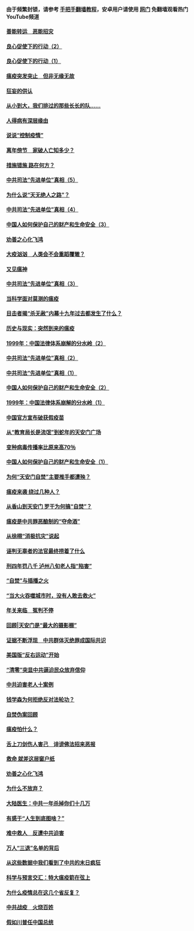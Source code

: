 #### 由于频繁封锁，请参考 [手把手翻墙教程](https://github.com/gfw-breaker/guides/wiki/)，安卓用户请使用 [网门](https://github.com/gfw-breaker/nogfw/blob/master/dl.md?t=02280900) 免翻墙观看热门YouTube频道 

#### [善能转运　恶能招灾](../pages/19/421334.md?t=02280900) 

#### [良心促使下的行动（2）](../pages/19/421361.md?t=02280900) 

#### [良心促使下的行动（1）](../pages/19/421302.md?t=02280900) 

#### [瘟疫突发突止　但非无缘无故](../pages/19/421281.md?t=02280900) 

#### [狂妄的供认](../pages/19/421199.md?t=02280900) 

#### [从小到大，我们排过的那些长长的队……](../pages/19/421243.md?t=02280900) 

#### [人得病有深层缘由](../pages/19/420864.md?t=02280900) 

#### [说说“控制疫情”](../pages/19/420831.md?t=02280900) 

#### [离年傍节　家破人亡知多少？](../pages/19/420563.md?t=02280900) 

#### [措施错施  路在何方？](../pages/19/420076.md?t=02280900) 

#### [中共司法“先进单位”真相（5）](../pages/19/419453.md?t=02280900) 

#### [为什么说“天无绝人之路”？](../pages/19/419618.md?t=02280900) 

#### [中共司法“先进单位”真相（4）](../pages/19/419452.md?t=02280900) 

#### [中国人如何保护自己的财产和生命安全（3）](../pages/19/419405.md?t=02280900) 

#### [劝善之心化飞鸿](../pages/19/418758.md?t=02280900) 

#### [大疫汹汹　人类会不会重蹈覆辙？](../pages/19/419691.md?t=02280900) 

#### [又见瘟神](../pages/19/419225.md?t=02280900) 

#### [中共司法“先进单位”真相（3）](../pages/19/419451.md?t=02280900) 

#### [当科学面对莫测的瘟疫](../pages/19/419625.md?t=02280900) 

#### [目击者揭“杀无赦”内幕十九年过去都发生了什么？](../pages/19/419617.md?t=02280900) 

#### [历史与现实：突然到来的瘟疫](../pages/19/419619.md?t=02280900) 

#### [1999年：中国法律体系崩解的分水岭（2）](../pages/19/419455.md?t=02280900) 

#### [中共司法“先进单位”真相（2）](../pages/19/419450.md?t=02280900) 

#### [中共司法“先进单位”真相（1）](../pages/19/419449.md?t=02280900) 

#### [中国人如何保护自己的财产和生命安全（2）](../pages/19/419404.md?t=02280900) 

#### [1999年：中国法律体系崩解的分水岭（1）](../pages/19/419454.md?t=02280900) 

#### [中国官方宣布破获假疫苗](../pages/19/419504.md?t=02280900) 

#### [从“教育局长是流氓”到蛇年的天安门广场](../pages/19/419470.md?t=02280900) 

#### [变种病毒传播率比原来高70％](../pages/19/419456.md?t=02280900) 

#### [中国人如何保护自己的财产和生命安全（1）](../pages/19/419403.md?t=02280900) 

#### [为何“天安门自焚”主要推手都遭殃？](../pages/19/419348.md?t=02280900) 

#### [瘟疫来袭 绕过几种人？](../pages/19/419349.md?t=02280900) 

#### [从香山到天安门 罗干为何搞“自焚”？](../pages/19/419270.md?t=02280900) 

#### [瘟疫是中共罪恶酿制的“夺命酒”](../pages/19/419223.md?t=02280900) 

#### [从徐栩“消极抗灾”说起](../pages/19/419224.md?t=02280900) 

#### [诬判无辜者的法官最终捞着了什么](../pages/19/419268.md?t=02280900) 

#### [刑四年罚八千 泸州八旬老人指“陷害”](../pages/19/419232.md?t=02280900) 

#### [“自焚”与插播之火](../pages/19/419226.md?t=02280900) 

#### [“当大火吞噬城市时，没有人敢去救火”](../pages/19/419077.md?t=02280900) 

#### [年关来临　冤判不停](../pages/19/419093.md?t=02280900) 

#### [回顾|天安门是“最大的摄影棚”](../pages/19/380866.md?t=02280900) 

#### [证据不断浮现　中共群体灭绝罪成国际共识](../pages/19/419031.md?t=02280900) 

#### [美国版“反右运动”开始](../pages/19/419030.md?t=02280900) 

#### [“清零”突显中共逼迫民众放弃信仰](../pages/19/418995.md?t=02280900) 

#### [中共迫害老人十案例](../pages/19/418831.md?t=02280900) 

#### [钱学森为何拒绝反对法轮功？](../pages/19/418905.md?t=02280900) 

#### [自焚伪案回顾](../pages/19/418799.md?t=02280900) 

#### [瘟疫怕什么？](../pages/19/418800.md?t=02280900) 

#### [舌上刀剑伤人害己　诽谤佛法招来恶报](../pages/19/418731.md?t=02280900) 

#### [救命 就差这层窗户纸](../pages/19/418706.md?t=02280900) 

#### [劝善之心化飞鸿](../pages/19/416766.md?t=02280900) 

#### [为什么不放弃？](../pages/19/418691.md?t=02280900) 

#### [大陆医生：中共一年杀掉你们十几万](../pages/19/418670.md?t=02280900) 

#### [有感于“人生到底图啥？”](../pages/19/418624.md?t=02280900) 

#### [难中救人　反遭中共迫害](../pages/19/418414.md?t=02280900) 

#### [万人“三退”名单的背后](../pages/19/418505.md?t=02280900) 

#### [从这些数据中我们看到了中共的末日疯狂](../pages/19/418420.md?t=02280900) 

#### [科学与预言交汇：特大瘟疫箭在弦上](../pages/19/418266.md?t=02280900) 

#### [为什么疫情总在这几个省反复？](../pages/19/418219.md?t=02280900) 

#### [中共战疫　火烧百姓](../pages/19/418220.md?t=02280900) 

#### [假如川普任中国总统](../pages/19/418174.md?t=02280900) 

